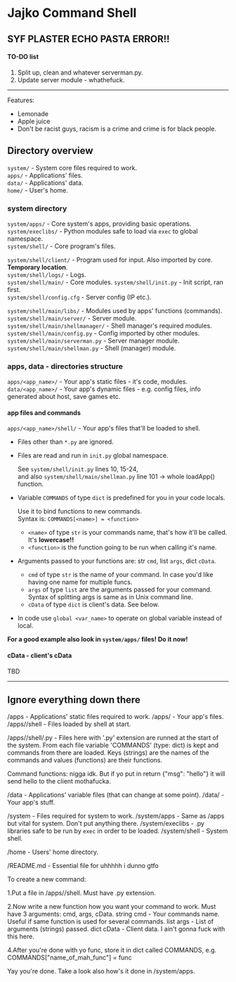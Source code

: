 Jajko Command Shell
==============================

## SYF PLASTER ECHO PASTA ERROR!!

#### TO-DO list

1. Split up, clean and whatever serverman.py.
2. Update server module - whathefuck.



-----


Features:
* Lemonade
* Apple juice
* Don't be racist guys, racism is a crime and crime is for black people.


## Directory overview

`system/` - System core files required to work.  
`apps/` - Applications' files.  
`data/` - Applications' data.  
`home/` - User's home.  


### system directory

`system/apps/` - Core system's apps, providing basic operations.  
`system/execlibs/` - Python modules safe to load via `exec` to global namespace.  
`system/shell/` - Core program's files.


`system/shell/client/` - Program used for input. Also imported by core. **Temporary location**.  
`system/shell/logs/` - Logs.  
`system/shell/main/` - Core modules.
`system/shell/init.py` - Init script, ran first.  
`system/shell/config.cfg` - Server config (IP etc.).


`system/shell/main/libs/` - Modules used by apps' functions (commands).  
`system/shell/main/server/` - Server module.  
`system/shell/main/shellmanager/` - Shell manager's required modules.  
`system/shell/main/config.py` - Config imported by other modules.  
`system/shell/main/serverman.py` - Server manager module.  
`system/shell/main/shellman.py` - Shell (manager) module.


### apps, data - directories structure

`apps/<app_name>/` - Your app's static files - it's code, modules.  
`data/<app_name>/` - Your app's dynamic files - e.g. config files, info generated about host, save games etc.


#### app files and commands
`apps/<app_name>/shell/` - Your app's files that'll be loaded to shell.  
* Files other than `*.py` are ignored.  
* Files are read and run in `init.py` global namespace.

  See `system/shell/init.py` lines 10, 15-24,  
  and also `system/shell/main/shellman.py` line 101 -> whole loadApp() function.

* Variable `COMMANDS` of type `dict` is predefined for you in your code locals.

  Use it to bind functions to new commands.  
  Syntax is: `COMMANDS[<name>] = <function>`  
  * `<name>` of type `str` is your commands name, that's how it'll be called. It's **lowercase!!**  
  * `<function>` is the function going to be run when calling it's name.  

* Arguments passed to your functions are: str `cmd`, list `args`, dict `cData`.

  * `cmd` of type `str` is the name of your command. In case you'd like having one name for multiple funcs.  
  * `args` of type `list` are the arguments passed for your command. Syntax of splitting args is same as in Unix command line.  
  * `cData` of type `dict` is client's data. See below.

* In code use `global <var_name>` to operate on global variable instead of local.


**For a good example also look in `system/apps/` files! Do it now!**

#### cData - client's cData
TBD






----------


## Ignore everything down there

/apps - Applications' static files required to work.
/apps/<app> - Your app's files.
/apps/<app>/shell - Files loaded by shell at start.

/apps/<app>/shell/<file>.py -
    Files here with '.py' extension are runned at the start of the system.
    From each file variable 'COMMANDS' (type: dict) is kept and commands
    from there are loaded. Keys (strings) are the names of the commands
    and values (functions) are their functions.

Command functions:
nigga idk. But if yo put in return {"msg": "hello"}
it will send hello to the client mothafucka.


/data - Applications' variable files (that can change at some point).
/data/<app> - Your app's stuff.


/system - Files required for system to work.
/system/apps - Same as /apps but vital for system. Don't put anything there.
/system/execlibs - .py libraries safe to be run by `exec` in order to be loaded.
/system/shell - System shell.


/home - Users' home directory.


/README.md - Essential file for uhhhhh i dunno gtfo





To create a new command:

1.Put a file in /apps/<app>/shell. Must have .py extension.

2.Now write a new function how you want your command to work.
  Must have 3 arguments: cmd, args, cData.
  string cmd - Your commands name. Useful if same function is used for several commands.
  list args - List of arguments (strings) passed.
  dict cData - Client data. I ain't gonna fuck with this here.

4.After you're done with yo func, store it in dict
  called COMMANDS, e.g. COMMANDS["name_of_mah_func"] = func

Yay you're done. Take a look also how's it done in /system/apps.
